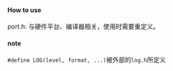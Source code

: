 #### How to use


port.h: 与硬件平台、编译器相关，使用时需要重定义。

#### note
`#define LOG(level, format, ...)`被外部的`log.h`所定义